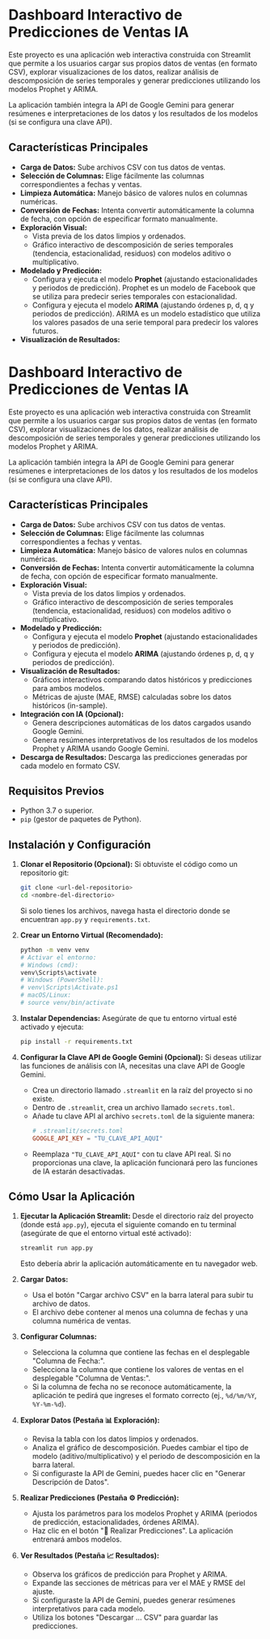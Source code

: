 # Dashboard Interactivo de Predicciones de Ventas IA

Este proyecto es una aplicación web interactiva construida con Streamlit que permite a los usuarios cargar sus propios datos de ventas (en formato CSV), explorar visualizaciones de los datos, realizar análisis de descomposición de series temporales y generar predicciones utilizando los modelos Prophet y ARIMA.

La aplicación también integra la API de Google Gemini para generar resúmenes e interpretaciones de los datos y los resultados de los modelos (si se configura una clave API).

## Características Principales

*   **Carga de Datos:** Sube archivos CSV con tus datos de ventas.
*   **Selección de Columnas:** Elige fácilmente las columnas correspondientes a fechas y ventas.
*   **Limpieza Automática:** Manejo básico de valores nulos en columnas numéricas.
*   **Conversión de Fechas:** Intenta convertir automáticamente la columna de fecha, con opción de especificar formato manualmente.
*   **Exploración Visual:**
    *   Vista previa de los datos limpios y ordenados.
    *   Gráfico interactivo de descomposición de series temporales (tendencia, estacionalidad, residuos) con modelos aditivo o multiplicativo.
*   **Modelado y Predicción:**
    *   Configura y ejecuta el modelo **Prophet** (ajustando estacionalidades y periodos de predicción).  Prophet es un modelo de Facebook que se utiliza para predecir series temporales con estacionalidad.
    *   Configura y ejecuta el modelo **ARIMA** (ajustando órdenes p, d, q y periodos de predicción). ARIMA es un modelo estadístico que utiliza los valores pasados de una serie temporal para predecir los valores futuros.
*   **Visualización de Resultados:**
# Dashboard Interactivo de Predicciones de Ventas IA

Este proyecto es una aplicación web interactiva construida con Streamlit que permite a los usuarios cargar sus propios datos de ventas (en formato CSV), explorar visualizaciones de los datos, realizar análisis de descomposición de series temporales y generar predicciones utilizando los modelos Prophet y ARIMA.

La aplicación también integra la API de Google Gemini para generar resúmenes e interpretaciones de los datos y los resultados de los modelos (si se configura una clave API).

## Características Principales

*   **Carga de Datos:** Sube archivos CSV con tus datos de ventas.
*   **Selección de Columnas:** Elige fácilmente las columnas correspondientes a fechas y ventas.
*   **Limpieza Automática:** Manejo básico de valores nulos en columnas numéricas.
*   **Conversión de Fechas:** Intenta convertir automáticamente la columna de fecha, con opción de especificar formato manualmente.
*   **Exploración Visual:**
    *   Vista previa de los datos limpios y ordenados.
    *   Gráfico interactivo de descomposición de series temporales (tendencia, estacionalidad, residuos) con modelos aditivo o multiplicativo.
*   **Modelado y Predicción:**
    *   Configura y ejecuta el modelo **Prophet** (ajustando estacionalidades y periodos de predicción).
    *   Configura y ejecuta el modelo **ARIMA** (ajustando órdenes p, d, q y periodos de predicción).
*   **Visualización de Resultados:**
    *   Gráficos interactivos comparando datos históricos y predicciones para ambos modelos.
    *   Métricas de ajuste (MAE, RMSE) calculadas sobre los datos históricos (in-sample).
*   **Integración con IA (Opcional):**
    *   Genera descripciones automáticas de los datos cargados usando Google Gemini.
    *   Genera resúmenes interpretativos de los resultados de los modelos Prophet y ARIMA usando Google Gemini.
*   **Descarga de Resultados:** Descarga las predicciones generadas por cada modelo en formato CSV.

## Requisitos Previos

*   Python 3.7 o superior.
*   `pip` (gestor de paquetes de Python).

## Instalación y Configuración

1.  **Clonar el Repositorio (Opcional):**
    Si obtuviste el código como un repositorio git:
    ```bash
    git clone <url-del-repositorio>
    cd <nombre-del-directorio>
    ```
    Si solo tienes los archivos, navega hasta el directorio donde se encuentran `app.py` y `requirements.txt`.

2.  **Crear un Entorno Virtual (Recomendado):**
    ```bash
    python -m venv venv
    # Activar el entorno:
    # Windows (cmd):
    venv\Scripts\activate
    # Windows (PowerShell):
    # venv\Scripts\Activate.ps1
    # macOS/Linux:
    # source venv/bin/activate
    ```

3.  **Instalar Dependencias:**
    Asegúrate de que tu entorno virtual esté activado y ejecuta:
    ```bash
    pip install -r requirements.txt
    ```

4.  **Configurar la Clave API de Google Gemini (Opcional):**
    Si deseas utilizar las funciones de análisis con IA, necesitas una clave API de Google Gemini.
    *   Crea un directorio llamado `.streamlit` en la raíz del proyecto si no existe.
    *   Dentro de `.streamlit`, crea un archivo llamado `secrets.toml`.
    *   Añade tu clave API al archivo `secrets.toml` de la siguiente manera:
        ```toml
        # .streamlit/secrets.toml
        GOOGLE_API_KEY = "TU_CLAVE_API_AQUI"
        ```
    *   Reemplaza `"TU_CLAVE_API_AQUI"` con tu clave API real. Si no proporcionas una clave, la aplicación funcionará pero las funciones de IA estarán desactivadas.

## Cómo Usar la Aplicación

1.  **Ejecutar la Aplicación Streamlit:**
    Desde el directorio raíz del proyecto (donde está `app.py`), ejecuta el siguiente comando en tu terminal (asegúrate de que el entorno virtual esté activado):
    ```bash
    streamlit run app.py
    ```
    Esto debería abrir la aplicación automáticamente en tu navegador web.

2.  **Cargar Datos:**
    *   Usa el botón "Cargar archivo CSV" en la barra lateral para subir tu archivo de datos.
    *   El archivo debe contener al menos una columna de fechas y una columna numérica de ventas.

3.  **Configurar Columnas:**
    *   Selecciona la columna que contiene las fechas en el desplegable "Columna de Fecha:".
    *   Selecciona la columna que contiene los valores de ventas en el desplegable "Columna de Ventas:".
    *   Si la columna de fecha no se reconoce automáticamente, la aplicación te pedirá que ingreses el formato correcto (ej., `%d/%m/%Y`, `%Y-%m-%d`).

4.  **Explorar Datos (Pestaña 📊 Exploración):**
    *   Revisa la tabla con los datos limpios y ordenados.
    *   Analiza el gráfico de descomposición. Puedes cambiar el tipo de modelo (aditivo/multiplicativo) y el periodo de descomposición en la barra lateral.
    *   Si configuraste la API de Gemini, puedes hacer clic en "Generar Descripción de Datos".

5.  **Realizar Predicciones (Pestaña ⚙️ Predicción):**
    *   Ajusta los parámetros para los modelos Prophet y ARIMA (periodos de predicción, estacionalidades, órdenes ARIMA).
    *   Haz clic en el botón "🚀 Realizar Predicciones". La aplicación entrenará ambos modelos.

6.  **Ver Resultados (Pestaña 📈 Resultados):**
    *   Observa los gráficos de predicción para Prophet y ARIMA.
    *   Expande las secciones de métricas para ver el MAE y RMSE del ajuste.
    *   Si configuraste la API de Gemini, puedes generar resúmenes interpretativos para cada modelo.
    *   Utiliza los botones "Descargar ... CSV" para guardar las predicciones.
